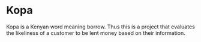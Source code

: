 # Kopa
Kopa is a Kenyan word meaning borrow. Thus this is a project that evaluates the likeliness of a customer to be lent money  based on their information.
